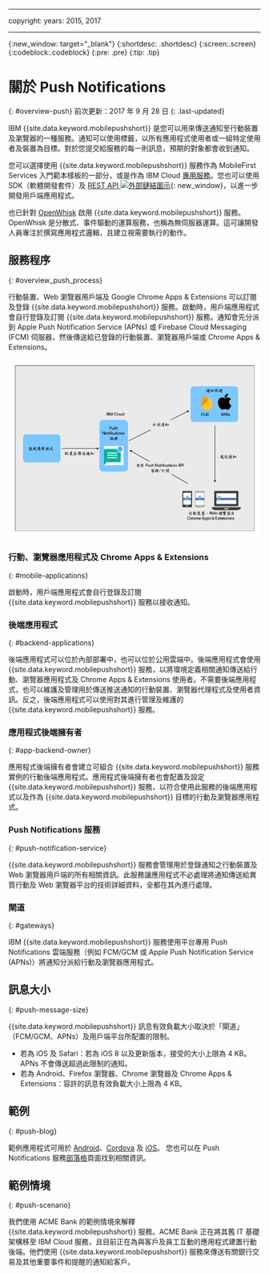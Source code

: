 ----

copyright:
 years: 2015, 2017

---

{:new_window: target="_blank"}
{:shortdesc: .shortdesc}
{:screen:.screen}
{:codeblock:.codeblock}
{:pre: .pre}
{:tip: .tip}

# 關於 Push Notifications 
{: #overview-push}
前次更新：2017 年 9 月 28 日
{: .last-updated}

IBM {{site.data.keyword.mobilepushshort}} 是您可以用來傳送通知至行動裝置及瀏覽器的一種服務。通知可以使用標籤，以所有應用程式使用者或一組特定使用者及裝置為目標。對於您提交給服務的每一則訊息，預期的對象都會收到通知。


您可以選擇使用 {{site.data.keyword.mobilepushshort}} 服務作為 MobileFirst Services 入門範本樣板的一部分，或是作為 IBM Cloud [專用服務](/docs/dedicated/index.html)。您也可以使用 SDK（軟體開發套件）及 [REST API ![外部鏈結圖示](../../icons/launch-glyph.svg "外部鏈結圖示")](https://mobile.{DomainName}/imfpush/){: new_window}，以進一步開發用戶端應用程式。


也已針對 [OpenWhisk](/docs/openwhisk/index.html) 啟用 {{site.data.keyword.mobilepushshort}} 服務。OpenWhisk 是分散式、事件驅動的運算服務，也稱為無伺服器運算。這可讓開發人員專注於撰寫應用程式邏輯，且建立視需要執行的動作。


## 服務程序
{: #overview_push_process}

行動裝置、Web 瀏覽器用戶端及 Google Chrome Apps & Extensions 可以訂閱及登錄 {{site.data.keyword.mobilepushshort}} 服務。啟動時，用戶端應用程式會自行登錄及訂閱 {{site.data.keyword.mobilepushshort}} 服務。通知會先分派到 Apple Push Notification Service (APNs) 或 Firebase Cloud Messaging (FCM) 伺服器，然後傳送給已登錄的行動裝置、瀏覽器用戶端或 Chrome Apps & Extensions。

![推送概觀](images/overview.jpg)


### 行動、瀏覽器應用程式及 Chrome Apps & Extensions
{: #mobile-applications}

啟動時，用戶端應用程式會自行登錄及訂閱 {{site.data.keyword.mobilepushshort}} 服務以接收通知。

### 後端應用程式
{: #backend-applications}

後端應用程式可以位於內部部署中，也可以位於公用雲端中。後端應用程式會使用 {{site.data.keyword.mobilepushshort}} 服務，以將環境定義相關通知傳送給行動、瀏覽器應用程式及 Chrome Apps & Extensions 使用者。不需要後端應用程式，也可以維護及管理用於傳送推送通知的行動裝置、瀏覽器代理程式及使用者資訊。反之，後端應用程式可以使用對其進行管理及維護的 {{site.data.keyword.mobilepushshort}} 服務。

### 應用程式後端擁有者
{: #app-backend-owner}

應用程式後端擁有者會建立可組合 {{site.data.keyword.mobilepushshort}} 服務實例的行動後端應用程式。應用程式後端擁有者也會配置及設定 {{site.data.keyword.mobilepushshort}} 服務，以符合使用此服務的後端應用程式以及作為 {{site.data.keyword.mobilepushshort}} 目標的行動及瀏覽器應用程式。

### Push Notifications 服務
{: #push-notification-service}

{{site.data.keyword.mobilepushshort}} 服務會管理用於登錄通知之行動裝置及 Web 瀏覽器用戶端的所有相關資訊。此服務讓應用程式不必處理將通知傳送給異質行動及 Web 瀏覽器平台的技術詳細資料，全都在其內進行處理。

### 閘道
{: #gateways}

IBM {{site.data.keyword.mobilepushshort}} 服務使用平台專用 Push Notifications 雲端服務（例如 FCM/GCM 或 Apple Push Notification Service (APNs)）將通知分派給行動及瀏覽器應用程式。

## 訊息大小
{: #push-message-size}

{{site.data.keyword.mobilepushshort}} 訊息有效負載大小取決於「閘道」（FCM/GCM、APNs）及用戶端平台所配置的限制。 

- 若為 iOS 及 Safari：若為 iOS 8 以及更新版本，接受的大小上限為 4 KB。APNs 不會傳送超過此限制的通知。
- 若為 Android、Firefox 瀏覽器、Chrome 瀏覽器及 Chrome Apps & Extensions：容許的訊息有效負載大小上限為 4 KB。

## 範例
{: #push-blog}

範例應用程式可用於 [Android](https://github.com/ibm-bluemix-mobile-services/bms-samples-android-hellopush/)、[Cordova](https://github.com/ibm-bluemix-mobile-services/bms-samples-cordova-hellopush) 及 [iOS](https://github.com/ibm-bluemix-mobile-services/bms-samples-swift-hellopush)。
您也可以在 Push Notifications 服務[部落格](http://push-notification-service.mybluemix.net/)頁面找到相關資訊。  


## 範例情境 
{: #push-scenario}

我們使用 ACME Bank 的範例情境來解釋 {{site.data.keyword.mobilepushshort}} 服務。ACME Bank 正在將其舊 IT 基礎架構移至 IBM Cloud   服務，且目前正在為與客戶及員工互動的應用程式建置行動後端。他們使用 {{site.data.keyword.mobilepushshort}} 服務來傳送有關銀行交易及其他重要事件和提醒的通知給客戶。

